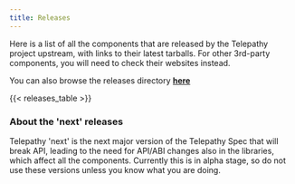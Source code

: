 ```yaml
---
title: Releases
---
```


Here is a list of all the components that are released by the Telepathy project upstream, with links to their latest tarballs. For other 3rd-party components, you will need to check their websites instead.

You can also browse the releases directory **[here](http://telepathy.freedesktop.org/releases)**

{{< releases_table >}}

### About the 'next' releases
Telepathy 'next' is the next major version of the Telepathy Spec that will break API, leading to the need for API/ABI changes also in the libraries, which affect all the components. Currently this is in alpha stage, so do not use these versions unless you know what you are doing.
